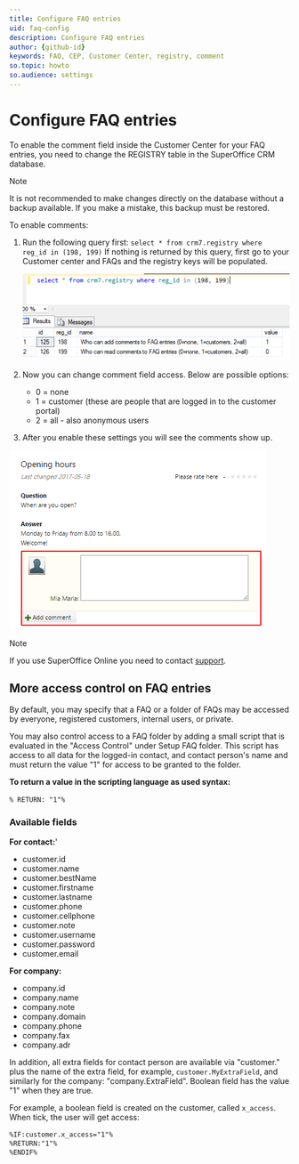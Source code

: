 ```yaml
---
title: Configure FAQ entries
uid: faq-config
description: Configure FAQ entries
author: {github-id}
keywords: FAQ, CEP, Customer Center, registry, comment
so.topic: howto
so.audience: settings
---
```


# Configure FAQ entries

To enable the comment field inside the Customer Center for your FAQ entries, you need to change the REGISTRY table in the SuperOffice CRM database.

> [!NOTE]
> It is not recommended to make changes directly on the database without a backup available. If you make a mistake, this backup must be restored.

To enable comments:

1. Run the following query first: `select * from crm7.registry where reg_id in (198, 199)`
If nothing is returned by this query, first go to your Customer center and FAQs and the registry keys will be populated.

    ![Configure FAQ entries -screenshot][img1]

1. Now you can change comment field access. Below are possible options:
    * 0 = none
    * 1 = customer (these are people that are logged in to the customer portal)
    * 2 = all - also anonymous users

1. After you enable these settings you will see the comments show up.

![x -screenshot][img2]

> [!NOTE]
> If you use SuperOffice Online you need to contact [support][1].

## More access control on FAQ entries

By default, you may specify that a FAQ or a folder of FAQs may be accessed by everyone, registered customers, internal users, or private.

You may also control access to a FAQ folder by adding a small script that is evaluated in the "Access Control" under Setup FAQ folder. This script has access to all data for the logged-in contact, and contact person's name and must return the value "1" for access to be granted to the folder.

**To return a value in the scripting language as used syntax:**

`% RETURN: "1"%`

### Available fields

**For contact:**'

* customer.id
* customer.name
* customer.bestName
* customer.firstname
* customer.lastname
* customer.phone
* customer.cellphone
* customer.note
* customer.username
* customer.password
* customer.email

**For company:**

* company.id
* company.name
* company.note
* company.domain
* company.phone
* company.fax
* company.adr

In addition, all extra fields for contact person are available via "customer." plus the name of the extra field, for example, `customer.MyExtraField`, and similarly for the company: "company.ExtraField". Boolean field has the value "1" when they are true.

For example, a boolean field is created on the customer, called `x_access`. When tick, the user will get access:

```text
%IF:customer.x_access="1"%
%RETURN:"1"%
%ENDIF%
```

<!-- Referenced links -->
[1]: http://support.superoffice.com/

<!-- Referenced images -->
[img1]: media/regid-198-199.png
[img2]: media/comments.png
